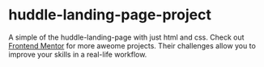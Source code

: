 # huddle-landing-page-project

A simple of the huddle-landing-page with just html and css. Check out [Frontend Mentor](https://www.frontendmentor.io) for more aweome projects. Their challenges allow you to improve your skills in a real-life workflow.
